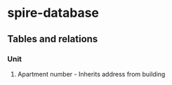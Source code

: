 # spire-database

## Tables and relations

### Unit
1. Apartment number - Inherits address from building

